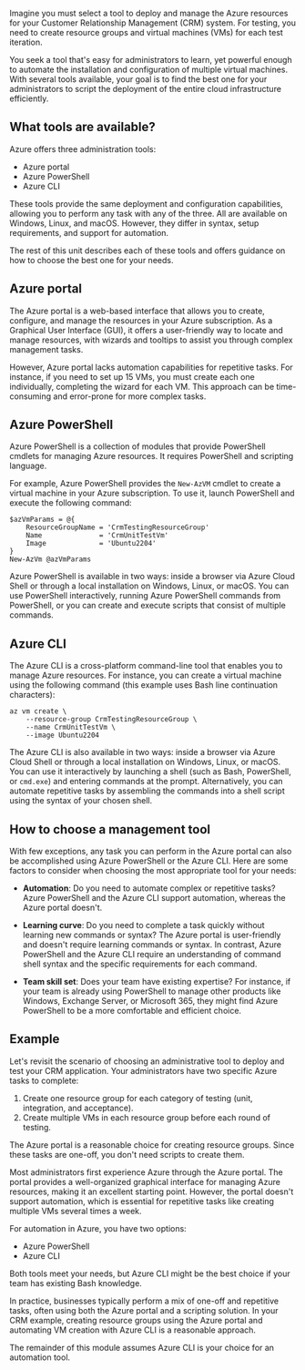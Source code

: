 <!-- markdownlint-disable MD041 -->

Imagine you must select a tool to deploy and manage the Azure resources for your Customer
Relationship Management (CRM) system. For testing, you need to create resource groups and virtual
machines (VMs) for each test iteration.

You seek a tool that's easy for administrators to learn, yet powerful enough to automate the
installation and configuration of multiple virtual machines. With several tools available, your goal
is to find the best one for your administrators to script the deployment of the entire cloud
infrastructure efficiently.

## What tools are available?

Azure offers three administration tools:

- Azure portal
- Azure PowerShell
- Azure CLI

These tools provide the same deployment and configuration capabilities, allowing you to perform any
task with any of the three. All are available on Windows, Linux, and macOS. However, they differ in
syntax, setup requirements, and support for automation.

The rest of this unit describes each of these tools and offers guidance on how to choose the best
one for your needs.

## Azure portal

The Azure portal is a web-based interface that allows you to create, configure, and manage the
resources in your Azure subscription. As a Graphical User Interface (GUI), it offers a user-friendly
way to locate and manage resources, with wizards and tooltips to assist you through complex
management tasks.

However, Azure portal lacks automation capabilities for repetitive tasks. For instance, if you need
to set up 15 VMs, you must create each one individually, completing the wizard for each VM. This
approach can be time-consuming and error-prone for more complex tasks.

## Azure PowerShell

Azure PowerShell is a collection of modules that provide PowerShell cmdlets for managing Azure
resources. It requires PowerShell and scripting language.

For example, Azure PowerShell provides the `New-AzVM` cmdlet to create a virtual machine in your
Azure subscription. To use it, launch PowerShell and execute the following command:

```azurepowershell
$azVmParams = @{
    ResourceGroupName = 'CrmTestingResourceGroup'
    Name              = 'CrmUnitTestVm'
    Image             = 'Ubuntu2204'
}
New-AzVm @azVmParams
```

Azure PowerShell is available in two ways: inside a browser via Azure Cloud Shell or through a local
installation on Windows, Linux, or macOS. You can use PowerShell interactively, running Azure
PowerShell commands from PowerShell, or you can create and execute scripts that consist of multiple
commands.

## Azure CLI

The Azure CLI is a cross-platform command-line tool that enables you to manage Azure resources. For
instance, you can create a virtual machine using the following command (this example uses Bash line
continuation characters):

```azurecli
az vm create \
    --resource-group CrmTestingResourceGroup \
    --name CrmUnitTestVm \
    --image Ubuntu2204
```

The Azure CLI is also available in two ways: inside a browser via Azure Cloud Shell or through a
local installation on Windows, Linux, or macOS. You can use it interactively by launching a shell
(such as Bash, PowerShell, or `cmd.exe`) and entering commands at the prompt. Alternatively, you can
automate repetitive tasks by assembling the commands into a shell script using the syntax of your
chosen shell.

## How to choose a management tool

With few exceptions, any task you can perform in the Azure portal can also be accomplished using
Azure PowerShell or the Azure CLI. Here are some factors to consider when choosing the most
appropriate tool for your needs:

- **Automation**: Do you need to automate complex or repetitive tasks? Azure PowerShell and the
Azure CLI support automation, whereas the Azure portal doesn't.

- **Learning curve**: Do you need to complete a task quickly without learning new commands or
syntax? The Azure portal is user-friendly and doesn't require learning commands or syntax. In
contrast, Azure PowerShell and the Azure CLI require an understanding of command shell syntax and
the specific requirements for each command.

- **Team skill set**: Does your team have existing expertise? For instance, if your team is already
using PowerShell to manage other products like Windows, Exchange Server, or Microsoft 365, they
might find Azure PowerShell to be a more comfortable and efficient choice.

## Example

Let's revisit the scenario of choosing an administrative tool to deploy and test your CRM
application. Your administrators have two specific Azure tasks to complete:

1. Create one resource group for each category of testing (unit, integration, and acceptance).
1. Create multiple VMs in each resource group before each round of testing.

The Azure portal is a reasonable choice for creating resource groups. Since these tasks are one-off,
you don't need scripts to create them.

Most administrators first experience Azure through the Azure portal. The portal provides a
well-organized graphical interface for managing Azure resources, making it an excellent starting
point. However, the portal doesn't support automation, which is essential for repetitive tasks like
creating multiple VMs several times a week.

For automation in Azure, you have two options:

- Azure PowerShell
- Azure CLI

Both tools meet your needs, but Azure CLI might be the best choice if your team has existing
Bash knowledge.

In practice, businesses typically perform a mix of one-off and repetitive tasks, often using both
the Azure portal and a scripting solution. In your CRM example, creating resource groups using the
Azure portal and automating VM creation with Azure CLI is a reasonable approach.

The remainder of this module assumes Azure CLI is your choice for an automation tool.
